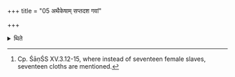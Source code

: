 +++
title = "05 अथैकेषाम् सप्तदश गवां"

+++

<details><summary>थिते</summary>

5. According to some other (ritualist)s one gives seventeen hundres cows, seventeen yoked carts, seventeen horse chariots, seventeen elephants, seventeen gold-plates, seventeen female slaves and seventeen drums.[^1]   

[^1]: Cp. ŚāṇŚS XV.3.12-15, where instead of seventeen female slaves, seventeen cloths are mentioned.   
</details>
